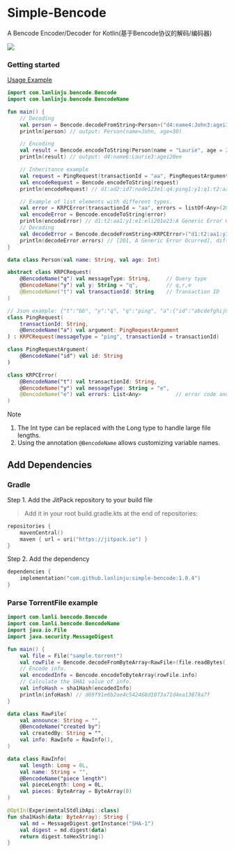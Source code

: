 # Simple-Bencode

A Bencode Encoder/Decoder for Kotlin(基于Bencode协议的解码/编码器)

[![](https://jitpack.io/v/lanlinju/simple-bencode.svg)](https://jitpack.io/#lanlinju/simple-bencode)

### Getting started
[Usage Example](sample/src/main/kotlin/Main.kt)
```kotlin
import com.lanlinju.bencode.Bencode
import com.lanlinju.bencode.BencodeName

fun main() {
    // Decoding
    val person = Bencode.decodeFromString<Person>("d4:name4:John3:agei30ee")
    println(person) // output: Person(name=John, age=30)

    // Encoding
    val result = Bencode.encodeToString(Person(name = "Laurie", age = 20))
    println(result) // output: d4:name6:Laurie3:agei20ee

    // Inheritance example
    val request = PingRequest(transactionId = "aa", PingRequestArgument(id = "node123"))
    val encodeRequest = Bencode.encodeToString(request)
    println(encodeRequest) // d1:ad2:id7:node123e1:q4:ping1:y1:q1:t2:aae

    // Example of list elements with different types.
    val error = KRPCError(transactionId = "aa", errors = listOf<Any>(201, "A Generic Error Ocurred"))
    val encodeError = Bencode.encodeToString(error)
    println(encodeError) // d1:t2:aa1:y1:e1:eli201e23:A Generic Error Ocurredee
    // Decoding
    val decodeError = Bencode.decodeFromString<KRPCError>("d1:t2:aa1:y1:e1:eli201e23:A Generic Error Ocurredee")
    println(decodeError.errors) // [201, A Generic Error Ocurred], different types: [Long, String]
}

data class Person(val name: String, val age: Int)

abstract class KRPCRequest(
    @BencodeName("q") val messageType: String,     // Query type
    @BencodeName("y") val y: String = "q",         // q,r,e
    @BencodeName("t") val transactionId: String    // Transaction ID
)

// Json example: {"t":"bb", "y":"q", "q":"ping", "a":{"id":"abcdefghij0123456789"}}
class PingRequest(
    transactionId: String,
    @BencodeName("a") val argument: PingRequestArgument
) : KRPCRequest(messageType = "ping", transactionId = transactionId)

class PingRequestArgument(
    @BencodeName("id") val id: String
)

class KRPCError(
    @BencodeName("t") val transactionId: String,
    @BencodeName("y") val messageType: String = "e",
    @BencodeName("e") val errors: List<Any>           // error code and error message
)
```

> [!NOTE]
> 1. The Int type can be replaced with the Long type to handle large file lengths.
> 2. Using the annotation `@BencodeName` allows customizing variable names.

## Add Dependencies

### Gradle

Step 1. Add the JitPack repository to your build file
> Add it in your root build.gradle.kts at the end of repositories:

```kotlin
repositories {
    mavenCentral()
    maven { url = uri("https://jitpack.io") }
}
```

Step 2. Add the dependency

```kotlin
dependencies {
    implementation("com.github.lanlinju:simple-bencode:1.0.4")
}
```

### Parse TorrentFile example
```kotlin
import com.lanli.bencode.Bencode
import com.lanli.bencode.BencodeName
import java.io.File
import java.security.MessageDigest

fun main() {
    val file = File("sample.torrent")
    val rowFile = Bencode.decodeFromByteArray<RawFile>(file.readBytes())
    // Encode info.
    val encodedInfo = Bencode.encodeToByteArray(rowFile.info)
    // Calculate the SHA1 value of info.
    val infoHash = sha1Hash(encodedInfo)
    println(infoHash) // d69f91e6b2ae4c542468d1073a71d4ea13879a7f
}

data class RawFile(
    val announce: String = "",
    @BencodeName("created by")
    val createdBy: String = "",
    val info: RawInfo = RawInfo(),
)

data class RawInfo(
    val length: Long = 0L,
    val name: String = "",
    @BencodeName("piece length")
    val pieceLength: Long = 0L,
    val pieces: ByteArray = ByteArray(0)
)

@OptIn(ExperimentalStdlibApi::class)
fun sha1Hash(data: ByteArray): String {
    val md = MessageDigest.getInstance("SHA-1")
    val digest = md.digest(data)
    return digest.toHexString()
}
```